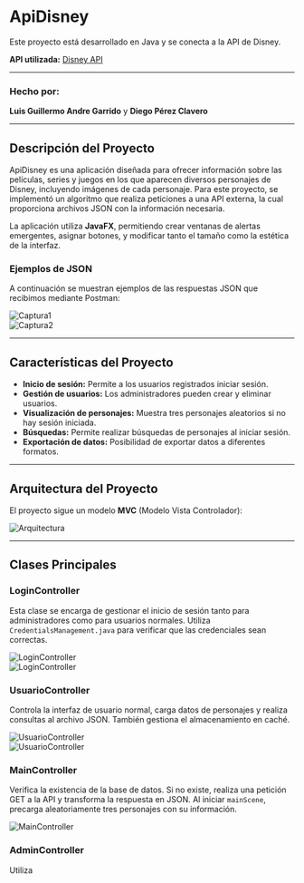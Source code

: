# ApiDisney

Este proyecto está desarrollado en Java y se conecta a la API de Disney.

**API utilizada:** [Disney API](https://api.disneyapi.dev/character)

---

### Hecho por:
**Luis Guillermo Andre Garrido** y **Diego Pérez Clavero**

---

## Descripción del Proyecto

ApiDisney es una aplicación diseñada para ofrecer información sobre las películas, series y juegos en los que aparecen diversos personajes de Disney, incluyendo imágenes de cada personaje. Para este proyecto, se implementó un algoritmo que realiza peticiones a una API externa, la cual proporciona archivos JSON con la información necesaria.

La aplicación utiliza **JavaFX**, permitiendo crear ventanas de alertas emergentes, asignar botones, y modificar tanto el tamaño como la estética de la interfaz.

### Ejemplos de JSON
A continuación se muestran ejemplos de las respuestas JSON que recibimos mediante Postman:

![Captura1](Captura1.PNG)  
![Captura2](Captura2.PNG)  

---

## Características del Proyecto

- **Inicio de sesión:** Permite a los usuarios registrados iniciar sesión.
- **Gestión de usuarios:** Los administradores pueden crear y eliminar usuarios.
- **Visualización de personajes:** Muestra tres personajes aleatorios si no hay sesión iniciada.
- **Búsquedas:** Permite realizar búsquedas de personajes al iniciar sesión.
- **Exportación de datos:** Posibilidad de exportar datos a diferentes formatos.

---

## Arquitectura del Proyecto

El proyecto sigue un modelo **MVC** (Modelo Vista Controlador):

![Arquitectura](Captura3.PNG)  

---

## Clases Principales

### LoginController
Esta clase se encarga de gestionar el inicio de sesión tanto para administradores como para usuarios normales. Utiliza `CredentialsManagement.java` para verificar que las credenciales sean correctas.

![LoginController](Captura6.png)  
![LoginController](Captura7.png)  

### UsuarioController
Controla la interfaz de usuario normal, carga datos de personajes y realiza consultas al archivo JSON. También gestiona el almacenamiento en caché.

![UsuarioController](Captura4.png)  
![UsuarioController](Captura5.png)  

### MainController
Verifica la existencia de la base de datos. Si no existe, realiza una petición GET a la API y transforma la respuesta en JSON. Al iniciar `mainScene`, precarga aleatoriamente tres personajes con su información.

![MainController](Captura8.png)  

### AdminController
Utiliza
